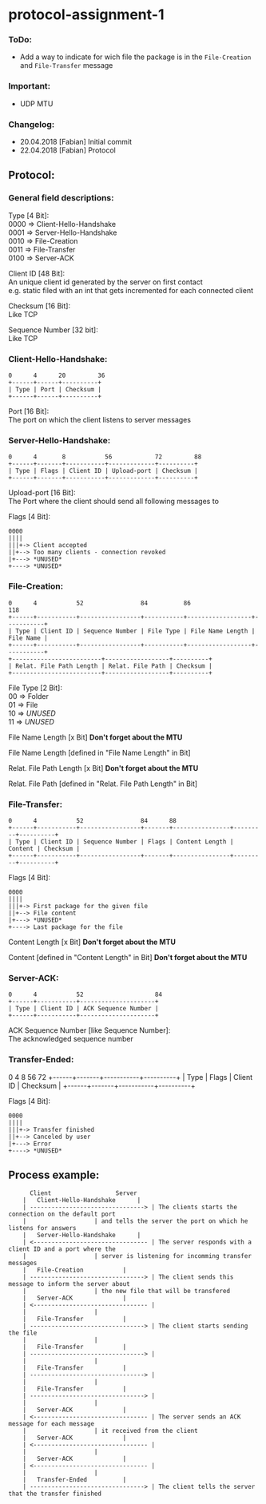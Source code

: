 # protocol-assignment-1

### ToDo:
* Add a way to indicate for wich file the package is in the  ```File-Creation``` and ```File-Transfer``` message

### Important:
* UDP MTU

### Changelog:
* 20.04.2018 [Fabian] Initial commit
* 22.04.2018 [Fabian] Protocol

## Protocol:

### General field descriptions:
Type [4 Bit]:<br/>
	0000 => Client-Hello-Handshake<br/>
	0001 => Server-Hello-Handshake<br/>
	0010 => File-Creation<br/>
	0011 => File-Transfer<br/>
	0100 => Server-ACK<br/>

Client ID [48 Bit]:<br/>
	An unique client id generated by the server on first contact<br/>
	e.g. static filed with an int that gets incremented for each connected client

Checksum [16 Bit]:<br/>
	Like TCP

Sequence Number [32 bit]:<br/>
	Like TCP

### Client-Hello-Handshake:
```
0      4      20         36
+------+------+----------+
| Type | Port | Checksum |
+------+------+----------+
```

Port [16 Bit]:<br/>
	The port on which the client listens to server messages

### Server-Hello-Handshake:
```
0      4       8           56            72         88
+------+-------+-----------+-------------+----------+
| Type | Flags | Client ID | Upload-port | Checksum |
+------+-------+-----------+-------------+----------+
```
Upload-port [16 Bit]:<br/>
	The Port where the client should send all following messages to

Flags [4 Bit]:
```
0000
||||
|||+-> Client accepted
||+--> Too many clients - connection revoked
|+---> *UNUSED*
+----> *UNUSED*
```

### File-Creation:
```
0      4           52                84          86                 118
+------+-----------+-----------------+-----------+------------------+-----------+
| Type | Client ID | Sequence Number | File Type | File Name Length | File Name |
+------+-----------+-----------------+-----------+------------------+-----------+
+-------------------------+------------------+----------+
| Relat. File Path Length | Relat. File Path | Checksum |
+-------------------------+------------------+----------+
```

File Type [2 Bit]:<br/>
	00 => Folder<br/>
	01 => File<br/>
	10 => *UNUSED*<br/>
	11 => *UNUSED*<br/>

File Name Length [x Bit] **Don't forget about the MTU**

File Name Length [defined in "File Name Length" in Bit]

Relat. File Path Length [x Bit] **Don't forget about the MTU**

Relat. File Path [defined in "Relat. File Path Length" in Bit]

### File-Transfer:
```
0      4           52                84      88
+------+-----------+-----------------+-------+----------------+---------+----------+
| Type | Client ID | Sequence Number | Flags | Content Length | Content | Checksum |
+------+-----------+-----------------+-------+----------------+---------+----------+
```

Flags [4 Bit]:
```
0000
||||
|||+-> First package for the given file
||+--> File content
|+---> *UNUSED*
+----> Last package for the file
```

Content Length [x Bit] **Don't forget about the MTU**

Content [defined in "Content Length" in Bit] **Don't forget about the MTU**

### Server-ACK:
```
0      4           52                    84
+------+-----------+---------------------+
| Type | Client ID | ACK Sequence Number |
+------+-----------+---------------------+
```

ACK Sequence Number [like Sequence Number]:<br/>
	The acknowledged sequence number

### Transfer-Ended:
0      4       8           56         72
+------+-------+-----------+----------+
| Type | Flags | Client ID | Checksum |
+------+-------+-----------+----------+

Flags [4 Bit]:
```
0000
||||
|||+-> Transfer finished
||+--> Canceled by user
|+---> Error
+----> *UNUSED*
```

## Process example:

```
      Client				  Server
	|	Client-Hello-Handshake	    |
	| --------------------------------> | The clients starts the connection on the default port
	|				    | and tells the server the port on which he listens for answers
	|	Server-Hello-Handshake      |
	| <-------------------------------- | The server responds with a client ID and a port where the
	|				    | server is listening for incomming transfer messages
	|	File-Creation		    |
	| --------------------------------> | The client sends this message to inform the server about
	|				    | the new file that will be transfered
	|	Server-ACK  		    |
	| <-------------------------------- |
	|				    |
	|	File-Transfer		    |
	| --------------------------------> | The client starts sending the file
	|				    |
	|	File-Transfer		    |
	| --------------------------------> |
	|				    |
	|	File-Transfer		    |
	| --------------------------------> |
	|				    |
	|	File-Transfer		    |
	| --------------------------------> |
	|				    |
	|	Server-ACK  		    |
	| <-------------------------------- | The server sends an ACK message for each message
	|				    | it received from the client
	|	Server-ACK  		    |
	| <-------------------------------- |
	|				    |
	|	Server-ACK  		    |
	| <-------------------------------- |
	|				    |
	|	Transfer-Ended		    |
	| --------------------------------> | The client tells the server that the transfer finished
```

